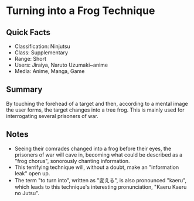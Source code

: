 # Turning into a Frog Technique

## Quick Facts
- Classification: Ninjutsu
- Class: Supplementary
- Range: Short
- Users: Jiraiya, Naruto Uzumaki~anime
- Media: Anime, Manga, Game

## Summary
By touching the forehead of a target and then, according to a mental image the user forms, the target changes into a tree frog. This is mainly used for interrogating several prisoners of war.

## Notes
- Seeing their comrades changed into a frog before their eyes, the prisoners of war will cave in, becoming what could be described as a "frog chorus", sonorously chanting information.
- This terrifying technique will, without a doubt, make an "information leak" open up.
- The term "to turn into", written as "変える", is also pronounced "kaeru", which leads to this technique's interesting pronunciation, "Kaeru Kaeru no Jutsu".
